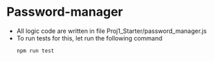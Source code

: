 # Password-manager
 
- All logic code are written in file Proj1_Starter/password_manager.js
- To run tests for this, let run the following command
  ```
  npm run test
  ```
